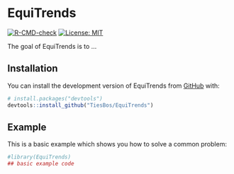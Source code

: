 
<!-- README.md is generated from README.Rmd. Please edit that file -->

# EquiTrends

<!-- badges: start -->

[![R-CMD-check](https://github.com/TiesBos/EquiTrends/actions/workflows/R-CMD-check.yaml/badge.svg)](https://github.com/TiesBos/EquiTrends/actions/workflows/R-CMD-check.yaml) [![License: MIT](https://img.shields.io/badge/License-MIT-yellow.svg)](https://opensource.org/licenses/MIT)
<!-- badges: end -->

The goal of EquiTrends is to …

## Installation

You can install the development version of EquiTrends from
[GitHub](https://github.com/) with:

``` r
# install.packages("devtools")
devtools::install_github("TiesBos/EquiTrends")
```

## Example

This is a basic example which shows you how to solve a common problem:

``` r
#library(EquiTrends)
## basic example code
```
